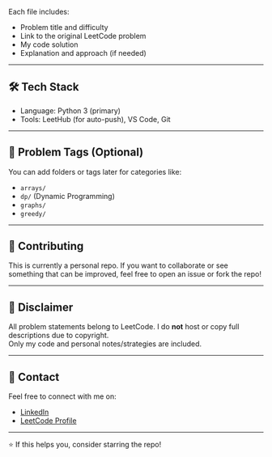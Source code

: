 
Each file includes:
- Problem title and difficulty
- Link to the original LeetCode problem
- My code solution
- Explanation and approach (if needed)

---

## 🛠️ Tech Stack

- Language: Python 3 (primary)
- Tools: LeetHub (for auto-push), VS Code, Git

---

## 🧩 Problem Tags (Optional)

You can add folders or tags later for categories like:
- `arrays/`
- `dp/` (Dynamic Programming)
- `graphs/`
- `greedy/`

---

## 🤝 Contributing

This is currently a personal repo. If you want to collaborate or see something that can be improved, feel free to open an issue or fork the repo!

---

## 📎 Disclaimer

All problem statements belong to LeetCode. I do **not** host or copy full descriptions due to copyright.  
Only my code and personal notes/strategies are included.

---

## 📌 Contact

Feel free to connect with me on:
- [LinkedIn](https://www.linkedin.com/in/krishnarajan007/)
- [LeetCode Profile](https://leetcode.com/u/KrishCodes7/)

---

⭐ If this helps you, consider starring the repo!
